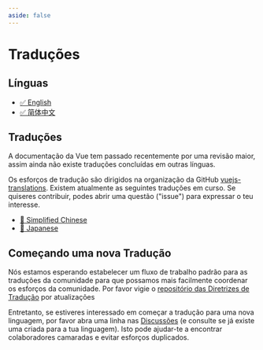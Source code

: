 ```yaml
---
aside: false
---
```


# Traduções <sup class="vt-badge wip" />

## Línguas

- [✅ English](https://vuejs.org/)
- [✅ 简体中文](https://cn.vuejs.org/)

## Traduções

A documentação da Vue tem passado recentemente por uma revisão maior, assim ainda não existe traduções concluídas em outras línguas.

Os esforços de tradução são dirigidos na organização da GitHub [vuejs-translations](https://github.com/vuejs-translations/). Existem atualmente as seguintes traduções em curso. Se quiseres contribuir, podes abrir uma questão ("issue") para expressar o teu interesse.

- [🚧 Simplified Chinese](https://github.com/vuejs-translations/docs-zh-cn)
- [🚧 Japanese](https://github.com/vuejs-translations/docs-ja)

## Começando uma nova Tradução

Nós estamos esperando estabelecer um fluxo de trabalho padrão para as traduções da comunidade para que possamos mais facilmente coordenar os esforços da comunidade. Por favor vigie o [repositório das Diretrizes de Tradução](https://github.com/vuejs-translations/guidelines/blob/main/README.md) por atualizações

Entretanto, se estiveres interessado em começar a tradução para uma nova linguagem, por favor abra uma linha nas [Discussões](https://github.com/vuejs-translations/guidelines/discussions) (e consulte se já existe uma criada para a tua linguagem). Isto pode ajudar-te a encontrar colaboradores camaradas e evitar esforços duplicados.